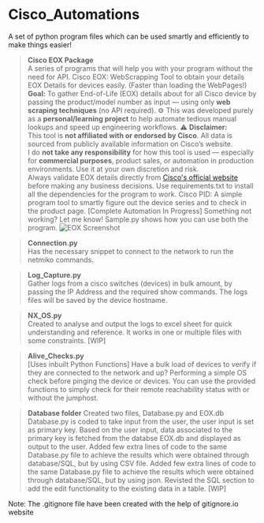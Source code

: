 # Cisco_Automations
A set of python program files which can be used smartly and efficiently to make things easier! 

>**Cisco EOX Package**  
> A series of programs that will help you with your program without the need for API. 
> Cisco EOX: WebScrapping Tool to obtain your details EOX Details for devices easily. (Faster than loading the WebPages!)
> **Goal:** To gather End-of-Life (EOX) details about for all Cisco device by passing the product/model number as input — using only **web scraping techniques** (no API required).
> ⚙️ This was developed purely as a **personal/learning project** to help automate tedious manual lookups and speed up engineering workflows.
> ⚠️ **Disclaimer:**  
> This tool is **not affiliated with or endorsed by Cisco**. All data is sourced from publicly available information on Cisco’s website.  
> I do **not take any responsibility** for how this tool is used — especially for **commercial purposes**, product sales, or automation in production environments. Use it at your own discretion and risk.  
> Always validate EOX details directly from [Cisco's official website](https://www.cisco.com) before making any business decisions.
> Use requirements.txt to install all the dependencies for the program to work.
> Cisco PID: A simple program tool to smartly figure out the device series and to check in the product page. 
> [Complete Automation In Progress]
> Something not working? Let me know!
> Sample.py shows how you can use both the program.
![EOX Screenshot](https://github.com/user-attachments/assets/f20ba7df-7c48-4884-9737-0c562fed54cb)


>**Connection.py**  
> Has the necessary snippet to connect to the network to run the netmiko commands.

>**Log_Capture.py**  
> Gather logs from a cisco switches (devices) in bulk amount, by passing the IP Address and the required show commands.
> The logs files will be saved by the device hostname.

>**NX_OS.py**  
> Created to analyse and output the logs to excel sheet for quick understanding and reference. It works in one or multiple files with some constraints. 
[WIP]

>**Alive_Checks.py**  
> [Uses inbuilt Python Functions]
> Have a bulk load of devices to verify if they are connected to the network and up?
> Performing a simple OS check before pinging the device or devices. 
> You can use the provided functions to simply check for their remote reachability status with or without the jumphost. 


>**Database folder**
> Created two files, Database.py and EOX.db
> Database.py is coded to take input from the user, the user input is set as primary key.
> Based on the user input, data associated to the primary key is fetched from the databse EOX.db and displayed as output to the user.
> Added few extra lines of code to the same Database.py file to achieve the results which were obtained through database/SQL, but by using CSV file.
> Added few extra lines of code to the same Database.py file to achieve the results which were obtained through database/SQL, but by using json.
> Revisted the SQL section to add the edit functionality to the existing data in a table.
[WIP]

Note: The .gitignore file have been created with the help of gitignore.io website